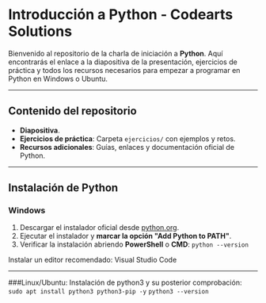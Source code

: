 # Introducción a Python - Codearts Solutions

Bienvenido al repositorio de la charla de iniciación a **Python**. Aquí encontrarás el enlace a la diapositiva de la presentación, ejercicios de práctica y todos los recursos necesarios para empezar a programar en Python en Windows o Ubuntu.

---

## Contenido del repositorio

- **Diapositiva**.
- **Ejercicios de práctica**: Carpeta `ejercicios/` con ejemplos y retos.  
- **Recursos adicionales**: Guías, enlaces y documentación oficial de Python.

---

## Instalación de Python

### Windows

1. Descargar el instalador oficial desde [python.org](https://www.python.org/downloads/windows/).  
2. Ejecutar el instalador y **marcar la opción "Add Python to PATH"**.  
3. Verificar la instalación abriendo **PowerShell** o **CMD**:
   `python --version`

Instalar un editor recomendado: Visual Studio Code

---

###Linux/Ubuntu:
Instalación de python3 y su posterior comprobación:
  `sudo apt install python3 python3-pip -y`
  `python3 --version`
